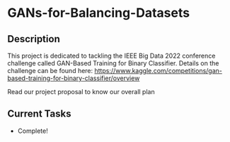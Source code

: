 # GANs-for-Balancing-Datasets

## Description
This project is dedicated to tackling the IEEE Big Data 2022 conference challenge called GAN-Based Training for Binary Classifier.
Details on the challenge can be found here: https://www.kaggle.com/competitions/gan-based-training-for-binary-classifier/overview

Read our project proposal to know our overall plan

## Current Tasks
- Complete!


